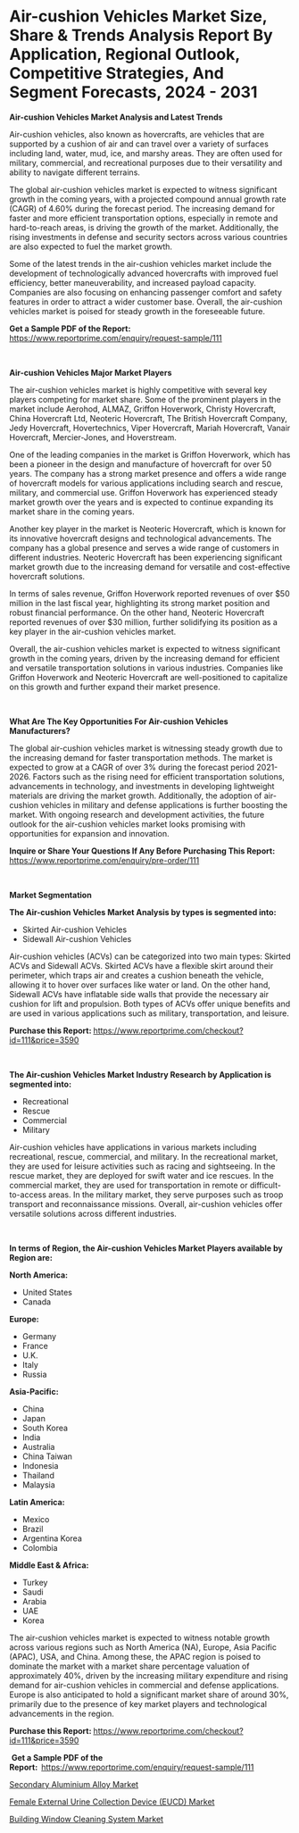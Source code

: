 <p><h1>Air-cushion Vehicles Market Size, Share & Trends Analysis Report By Application, Regional Outlook, Competitive Strategies, And Segment Forecasts, 2024 - 2031</h1></p><p><strong>Air-cushion Vehicles Market Analysis and Latest Trends</strong></p>
<p><p>Air-cushion vehicles, also known as hovercrafts, are vehicles that are supported by a cushion of air and can travel over a variety of surfaces including land, water, mud, ice, and marshy areas. They are often used for military, commercial, and recreational purposes due to their versatility and ability to navigate different terrains.</p><p>The global air-cushion vehicles market is expected to witness significant growth in the coming years, with a projected compound annual growth rate (CAGR) of 4.60% during the forecast period. The increasing demand for faster and more efficient transportation options, especially in remote and hard-to-reach areas, is driving the growth of the market. Additionally, the rising investments in defense and security sectors across various countries are also expected to fuel the market growth.</p><p>Some of the latest trends in the air-cushion vehicles market include the development of technologically advanced hovercrafts with improved fuel efficiency, better maneuverability, and increased payload capacity. Companies are also focusing on enhancing passenger comfort and safety features in order to attract a wider customer base. Overall, the air-cushion vehicles market is poised for steady growth in the foreseeable future.</p></p>
<p><strong>Get a Sample PDF of the Report:&nbsp;</strong> <a href="https://www.reportprime.com/enquiry/request-sample/111">https://www.reportprime.com/enquiry/request-sample/111</a></p>
<p>&nbsp;</p>
<p><strong>Air-cushion Vehicles Major Market Players</strong></p>
<p><p>The air-cushion vehicles market is highly competitive with several key players competing for market share. Some of the prominent players in the market include Aerohod, ALMAZ, Griffon Hoverwork, Christy Hovercraft, China Hovercraft Ltd, Neoteric Hovercraft, The British Hovercraft Company, Jedy Hovercraft, Hovertechnics, Viper Hovercraft, Mariah Hovercraft, Vanair Hovercraft, Mercier-Jones, and Hoverstream.</p><p>One of the leading companies in the market is Griffon Hoverwork, which has been a pioneer in the design and manufacture of hovercraft for over 50 years. The company has a strong market presence and offers a wide range of hovercraft models for various applications including search and rescue, military, and commercial use. Griffon Hoverwork has experienced steady market growth over the years and is expected to continue expanding its market share in the coming years.</p><p>Another key player in the market is Neoteric Hovercraft, which is known for its innovative hovercraft designs and technological advancements. The company has a global presence and serves a wide range of customers in different industries. Neoteric Hovercraft has been experiencing significant market growth due to the increasing demand for versatile and cost-effective hovercraft solutions.</p><p>In terms of sales revenue, Griffon Hoverwork reported revenues of over $50 million in the last fiscal year, highlighting its strong market position and robust financial performance. On the other hand, Neoteric Hovercraft reported revenues of over $30 million, further solidifying its position as a key player in the air-cushion vehicles market.</p><p>Overall, the air-cushion vehicles market is expected to witness significant growth in the coming years, driven by the increasing demand for efficient and versatile transportation solutions in various industries. Companies like Griffon Hoverwork and Neoteric Hovercraft are well-positioned to capitalize on this growth and further expand their market presence.</p></p>
<p>&nbsp;</p>
<p><strong>What Are The Key Opportunities For Air-cushion Vehicles Manufacturers?</strong></p>
<p><p>The global air-cushion vehicles market is witnessing steady growth due to the increasing demand for faster transportation methods. The market is expected to grow at a CAGR of over 3% during the forecast period 2021-2026. Factors such as the rising need for efficient transportation solutions, advancements in technology, and investments in developing lightweight materials are driving the market growth. Additionally, the adoption of air-cushion vehicles in military and defense applications is further boosting the market. With ongoing research and development activities, the future outlook for the air-cushion vehicles market looks promising with opportunities for expansion and innovation.</p></p>
<p><strong>Inquire or Share Your Questions If Any Before Purchasing This Report:</strong> <a href="https://www.reportprime.com/enquiry/pre-order/111">https://www.reportprime.com/enquiry/pre-order/111</a></p>
<p>&nbsp;</p>
<p><strong>Market Segmentation</strong></p>
<p><strong>The Air-cushion Vehicles Market Analysis by types is segmented into:</strong></p>
<p><ul><li>Skirted Air-cushion Vehicles</li><li>Sidewall Air-cushion Vehicles</li></ul></p>
<p><p>Air-cushion vehicles (ACVs) can be categorized into two main types: Skirted ACVs and Sidewall ACVs. Skirted ACVs have a flexible skirt around their perimeter, which traps air and creates a cushion beneath the vehicle, allowing it to hover over surfaces like water or land. On the other hand, Sidewall ACVs have inflatable side walls that provide the necessary air cushion for lift and propulsion. Both types of ACVs offer unique benefits and are used in various applications such as military, transportation, and leisure.</p></p>
<p><strong>Purchase this Report:&nbsp;</strong><a href="https://www.reportprime.com/checkout?id=111&price=3590">https://www.reportprime.com/checkout?id=111&price=3590</a></p>
<p>&nbsp;</p>
<p><strong>The Air-cushion Vehicles Market Industry Research by Application is segmented into:</strong></p>
<p><ul><li>Recreational</li><li>Rescue</li><li>Commercial</li><li>Military</li></ul></p>
<p><p>Air-cushion vehicles have applications in various markets including recreational, rescue, commercial, and military. In the recreational market, they are used for leisure activities such as racing and sightseeing. In the rescue market, they are deployed for swift water and ice rescues. In the commercial market, they are used for transportation in remote or difficult-to-access areas. In the military market, they serve purposes such as troop transport and reconnaissance missions. Overall, air-cushion vehicles offer versatile solutions across different industries.</p></p>
<p>&nbsp;</p>
<p><strong>In terms of Region, the Air-cushion Vehicles Market Players available by Region are:</strong></p>
<p>
    <p> <strong> North America: </strong>
        <ul>
            <li>United States</li>
            <li>Canada</li>
        </ul>
        </p> 
    <p> <strong> Europe: </strong>
        <ul>
            <li>Germany</li>
            <li>France</li>
            <li>U.K.</li>
            <li>Italy</li>
            <li>Russia</li>
        </ul>
        </p> 
    <p> <strong> Asia-Pacific: </strong>
        <ul>
            <li>China</li>
            <li>Japan</li>
            <li>South Korea</li>
            <li>India</li>
            <li>Australia</li>
            <li>China Taiwan</li>
            <li>Indonesia</li>
            <li>Thailand</li>
            <li>Malaysia</li>
        </ul>
        </p> 
    <p> <strong> Latin America: </strong>
        <ul>
            <li>Mexico</li>
            <li>Brazil</li>
            <li>Argentina Korea</li>
            <li>Colombia</li>
        </ul>
        </p> 
    <p> <strong> Middle East & Africa: </strong>
        <ul>
            <li>Turkey</li>
            <li>Saudi</li>
            <li>Arabia</li>
            <li>UAE</li>
            <li>Korea</li>
        </ul>
    </p>
    </p>
<p><p>The air-cushion vehicles market is expected to witness notable growth across various regions such as North America (NA), Europe, Asia Pacific (APAC), USA, and China. Among these, the APAC region is poised to dominate the market with a market share percentage valuation of approximately 40%, driven by the increasing military expenditure and rising demand for air-cushion vehicles in commercial and defense applications. Europe is also anticipated to hold a significant market share of around 30%, primarily due to the presence of key market players and technological advancements in the region.</p></p>
<p><strong>Purchase this Report: </strong><a href="https://www.reportprime.com/checkout?id=111&price=3590">https://www.reportprime.com/checkout?id=111&price=3590</a></p>
<p>&nbsp;<strong>Get a Sample PDF of the Report:&nbsp;&nbsp;</strong><a href="https://www.reportprime.com/enquiry/request-sample/111">https://www.reportprime.com/enquiry/request-sample/111</a></p>
<p><strong></strong></p>
<p><p><a href="https://view.publitas.com/reportprime-1/secondary-aluminium-alloy-market-analysis-examines-its-scope-on-growth-opportunities-and-forecasted-trends-spanning-from-2023-to-2030/">Secondary Aluminium Alloy Market</a></p><p><a href="https://view.publitas.com/reportprime-1/female-external-urine-collection-device-eucd-market-size-market-share-and-global-market-analysis-report-2023-2030/">Female External Urine Collection Device (EUCD) Market</a></p><p><a href="https://view.publitas.com/reportprime-1/building-window-cleaning-system-market-size-and-examines-its-market-scope-with-a-primary-focus-on-growth-opportunities-and-forecasted-trends-spanning-from-2023-to-2030/">Building Window Cleaning System Market</a></p></p>